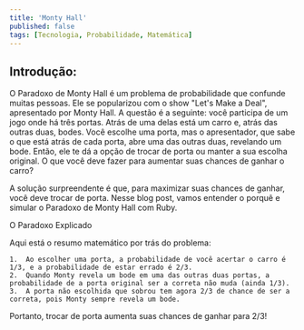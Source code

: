 ```yaml
---
title: 'Monty Hall'
published: false
tags: [Tecnologia, Probabilidade, Matemática]
---
```


## Introdução:

O Paradoxo de Monty Hall é um problema de probabilidade que confunde muitas pessoas. Ele se popularizou com o show "Let's Make a Deal", apresentado por Monty Hall. A questão é a seguinte: você participa de um jogo onde há três portas. Atrás de uma delas está um carro e, atrás das outras duas, bodes. Você escolhe uma porta, mas o apresentador, que sabe o que está atrás de cada porta, abre uma das outras duas, revelando um bode. Então, ele te dá a opção de trocar de porta ou manter a sua escolha original. O que você deve fazer para aumentar suas chances de ganhar o carro?

A solução surpreendente é que, para maximizar suas chances de ganhar, você deve trocar de porta. Nesse blog post, vamos entender o porquê e simular o Paradoxo de Monty Hall com Ruby.

O Paradoxo Explicado

Aqui está o resumo matemático por trás do problema:

	1.	Ao escolher uma porta, a probabilidade de você acertar o carro é 1/3, e a probabilidade de estar errado é 2/3.
	2.	Quando Monty revela um bode em uma das outras duas portas, a probabilidade de a porta original ser a correta não muda (ainda 1/3).
	3.	A porta não escolhida que sobrou tem agora 2/3 de chance de ser a correta, pois Monty sempre revela um bode.

Portanto, trocar de porta aumenta suas chances de ganhar para 2/3!
